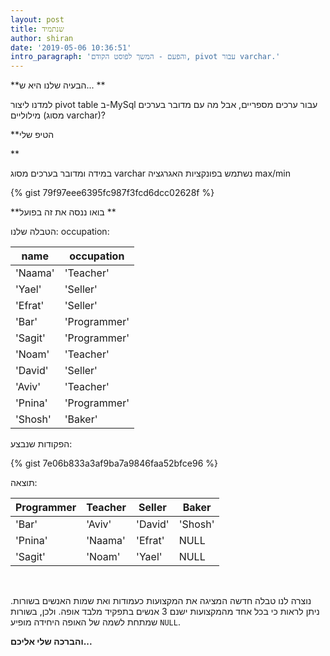 ```yaml
---
layout: post
title: שנתמיד
author: shiran
date: '2019-05-06 10:36:51'
intro_paragraph: 'והפעם - המשך לפוסט הקודם, pivot עבור varchar.'
---
```

**הבעיה שלנו היא ש...**

למדנו ליצור pivot table ב-MySql עבור ערכים מספריים, אבל מה עם מדובר בערכים מילוליים (מסוג varchar)? 

**הטיפ שלי**

במידה ומדובר בערכים מסוג varchar נשתמש בפונקציות האגרגציה max/min

{% gist 79f97eee6395fc987f3fcd6dcc02628f %}


**בואו ננסה את זה בפועל**

הטבלה שלנו: 
occupation:

| name | occupation |
| ------- | ------------ |
| 'Naama' | 'Teacher' |
| 'Yael' | 'Seller' |
| 'Efrat' | 'Seller' |
| 'Bar' | 'Programmer' |
| 'Sagit' | 'Programmer' |
| 'Noam' | 'Teacher' |
| 'David' | 'Seller' |
| 'Aviv' | 'Teacher' |
| 'Pnina' | 'Programmer' |
| 'Shosh' | 'Baker' |

הפקודות שנבצע:

{% gist 7e06b833a3af9ba7a9846faa52bfce96 %}

תוצאה:

| Programmer | Teacher | Seller | Baker |
| ---------- | ------- | --------------- | ----- |
| 'Bar' | 'Aviv' | 'David' |'Shosh'|
| 'Pnina' | 'Naama' | 'Efrat' | NULL |
| 'Sagit' | 'Noam' | 'Yael' | NULL |

<br>

נוצרה לנו טבלה חדשה המציגה את המקצועות כעמודות ואת שמות האנשים בשורות. ניתן לראות כי בכל אחד מהמקצועות ישנם 3 אנשים בתפקיד מלבד אופה. ולכן, בשורות שמתחת לשמה של האופה היחידה מופיע `NULL`.

**והברכה שלי אליכם...**
